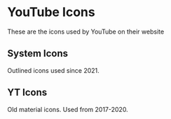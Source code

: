 # YouTube Icons
These are the icons used by YouTube on their website

## System Icons
Outlined icons used since 2021.

## YT Icons
Old material icons. Used from 2017-2020.
